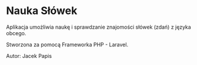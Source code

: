 # Nauka Słówek

Aplikacja umożliwia naukę i sprawdzanie znajomości słówek (zdań) z języka obcego. 

Stworzona za pomocą Frameworka PHP - Laravel.

Autor: Jacek Papis
